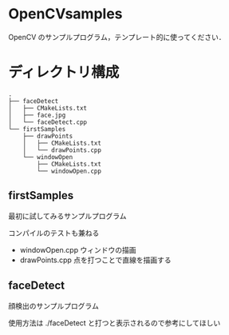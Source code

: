 # OpenCVsamples
OpenCV のサンプルプログラム，テンプレート的に使ってください．

# ディレクトリ構成
    .
    ├── faceDetect
    │   ├── CMakeLists.txt
    │   ├── face.jpg
    │   └── faceDetect.cpp
    └── firstSamples
        ├── drawPoints
        │   ├── CMakeLists.txt
        │   └── drawPoints.cpp
        └── windowOpen
            ├── CMakeLists.txt
            └── windowOpen.cpp


## firstSamples
最初に試してみるサンプルプログラム

コンパイルのテストも兼ねる

- windowOpen.cpp ウィンドウの描画
- drawPoints.cpp 点を打つことで直線を描画する

## faceDetect
顔検出のサンプルプログラム

使用方法は ./faceDetect と打つと表示されるので参考にしてほしい
